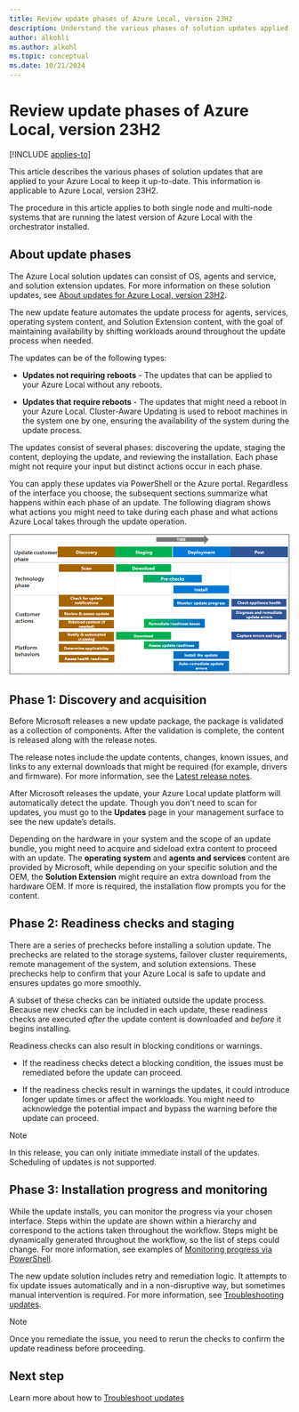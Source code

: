 ```yaml
---
title: Review update phases of Azure Local, version 23H2
description: Understand the various phases of solution updates applied to Azure Local, version 23H2.
author: alkohli
ms.author: alkohl
ms.topic: conceptual
ms.date: 10/21/2024
---
```


# Review update phases of Azure Local, version 23H2

[!INCLUDE [applies-to](../../hci/includes/hci-applies-to-23h2.md)]

This article describes the various phases of solution updates that are applied to your Azure Local to keep it up-to-date. This information is applicable to Azure Local, version 23H2.

The procedure in this article applies to both single node and multi-node systems that are running the latest version of Azure Local with the orchestrator installed.

## About update phases

The Azure Local solution updates can consist of OS, agents and service, and solution extension updates. For more information on these solution updates, see [About updates for Azure Local, version 23H2](about-updates-23h2.md).

The new update feature automates the update process for agents, services, operating system content, and Solution Extension content, with the goal of maintaining availability by shifting workloads around throughout the update process when needed.

The updates can be of the following types:

- **Updates not requiring reboots** - The updates that can be applied to your Azure Local without any reboots.

- **Updates that require reboots** - The updates that might need a reboot in your Azure Local. Cluster-Aware Updating is used to reboot machines in the system one by one, ensuring the availability of the system during the update process.

The updates consist of several phases: discovering the update, staging the content, deploying the update, and reviewing the installation. Each phase might not require your input but distinct actions occur in each phase.

You can apply these updates via PowerShell or the Azure portal. Regardless of the interface you choose, the subsequent sections summarize what happens within each phase of an update. The following diagram shows what actions you might need to take during each phase and what actions Azure Local takes through the update operation.

[![A screenshot indicating the various phases of an update with actions you need to perform in each phase.](./media/update-phases/updates-phases-actions-23h2.png)](./media/update-phases/updates-phases-actions-23h2.png#lightbox)

## Phase 1: Discovery and acquisition

Before Microsoft releases a new update package, the package is validated as a collection of components. After the validation is complete, the content is released along with the release notes.

The release notes include the update contents, changes, known issues, and links to any external downloads that might be required (for example, drivers and firmware). For more information, see the [Latest release notes](../known-issues-2311-2.md).

After Microsoft releases the update, your Azure Local update platform will automatically detect the update. Though you don't need to scan for updates, you must go to the **Updates** page in your management surface to see the new update’s details.

Depending on the hardware in your system and the scope of an update bundle, you might need to acquire and sideload extra content to proceed with an update. The **operating system** and **agents and services** content are provided by Microsoft, while depending on your specific solution and the OEM, the **Solution Extension** might require an extra download from the hardware OEM. If more is required, the installation flow prompts you for the content.

## Phase 2: Readiness checks and staging

There are a series of prechecks before installing a solution update. The prechecks are related to the storage systems, failover cluster requirements, remote management of the system, and solution extensions. These prechecks help to confirm that your Azure Local is safe to update and ensures updates go more smoothly.

A subset of these checks can be initiated outside the update process. Because new checks can be included in each update, these readiness checks are executed *after* the update content is downloaded and *before* it begins installing.

Readiness checks can also result in blocking conditions or warnings.

- If the readiness checks detect a blocking condition, the issues must be remediated before the update can proceed.

- If the readiness checks result in warnings the updates, it could introduce longer update times or affect the workloads. You might need to acknowledge the potential impact and bypass the warning before the update can proceed.

> [!NOTE]
> In this release, you can only initiate immediate install of the updates. Scheduling of updates is not supported.

## Phase 3: Installation progress and monitoring

While the update installs, you can monitor the progress via your chosen interface. Steps within the update are shown within a hierarchy and correspond to the actions taken throughout the workflow. Steps might be dynamically generated throughout the workflow, so the list of steps could change. For more information, see examples of [Monitoring progress via PowerShell](../update/update-via-powershell-23h2.md).

 The new update solution includes retry and remediation logic. It attempts to fix update issues automatically and in a non-disruptive way, but sometimes manual intervention is required. For more information, see [Troubleshooting updates](update-troubleshooting-23h2.md).

> [!NOTE]
> Once you remediate the issue, you need to rerun the checks to confirm the update readiness before proceeding.

## Next step

Learn more about how to [Troubleshoot updates](./update-troubleshooting-23h2.md)
